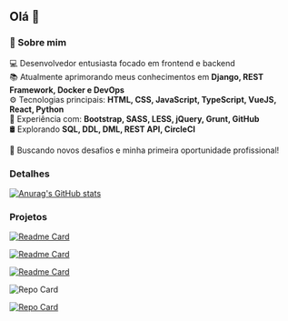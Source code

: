 ## Olá 👋

### 🚀 Sobre mim

💻 Desenvolvedor entusiasta focado em frontend e backend  
📚 Atualmente aprimorando meus conhecimentos em **Django, REST Framework, Docker e DevOps**  
⚙️ Tecnologias principais: **HTML, CSS, JavaScript, TypeScript, VueJS, React, Python**  
🔧 Experiência com: **Bootstrap, SASS, LESS, jQuery, Grunt, GitHub**  
🛢️ Explorando **SQL, DDL, DML, REST API, CircleCI**  

🚀 Buscando novos desafios e minha primeira oportunidade profissional! 

### Detalhes

[![Anurag's GitHub stats](https://github-readme-stats.vercel.app/api?username=VitorBri&show_icons=true&theme=dark)](https://github.com/anuraghazra/github-readme-stats)

### Projetos

[![Readme Card](https://github-readme-stats.vercel.app/api/pin/?username=VitorBri&repo=efood&theme=dark)](https://github.com/VitorBri/efood)

[![Readme Card](https://github-readme-stats.vercel.app/api/pin/?username=VitorBri&repo=aniversario&theme=dark)](https://github.com/VitorBri/aniversario)

[![Readme Card](https://github-readme-stats.vercel.app/api/pin/?username=VitorBri&repo=aniversario&theme=dark)](https://github.com/anuraghazra/github-readme-stats)

![Repo Card](https://github-readme-stats.vercel.app/api/pin/?username=VitorBri&repo=efood)

<a href="https://github.com/VitorBri/efood" target="_blank">
  <img src="https://github-readme-stats.vercel.app/api/pin/?username=VitorBri&repo=efood&theme=dark" alt="Repo Card" />
</a>
